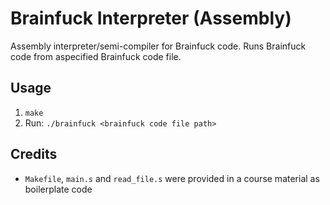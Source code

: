 # Brainfuck Interpreter (Assembly)
Assembly interpreter/semi-compiler for Brainfuck code. Runs Brainfuck code from  aspecified Brainfuck code file.

## Usage
1. `make`
2. Run: `./brainfuck <brainfuck code file path>`

## Credits
* `Makefile`, `main.s` and `read_file.s` were provided in a course material as boilerplate code
